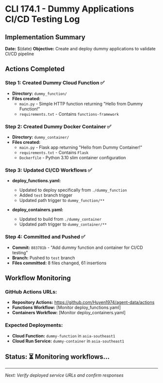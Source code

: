 # CLI 174.1 - Dummy Applications CI/CD Testing Log

## Implementation Summary
**Date:** $(date)
**Objective:** Create and deploy dummy applications to validate CI/CD pipeline

## Actions Completed

### Step 1: Created Dummy Cloud Function ✅
- **Directory:** `dummy_function/`
- **Files created:**
  - `main.py` - Simple HTTP function returning "Hello from Dummy Function!"
  - `requirements.txt` - Contains `functions-framework`

### Step 2: Created Dummy Docker Container ✅
- **Directory:** `dummy_container/`
- **Files created:**
  - `main.py` - Flask app returning "Hello from Dummy Container!"
  - `requirements.txt` - Contains `Flask`
  - `Dockerfile` - Python 3.10 slim container configuration

### Step 3: Updated CI/CD Workflows ✅
- **deploy_functions.yaml:**
  - Updated to deploy specifically from `./dummy_function`
  - Added `test` branch trigger
  - Updated path trigger to `dummy_function/**`
  
- **deploy_containers.yaml:**
  - Updated to build from `./dummy_container`
  - Updated path trigger to `dummy_container/**`

### Step 4: Committed and Pushed ✅
- **Commit:** `883781b` - "Add dummy function and container for CI/CD testing"
- **Branch:** Pushed to `test` branch
- **Files committed:** 8 files changed, 61 insertions

## Workflow Monitoring

### GitHub Actions URLs:
- **Repository Actions:** https://github.com/Huyen1974/agent-data/actions
- **Functions Workflow:** [Monitor deploy_functions.yaml]
- **Containers Workflow:** [Monitor deploy_containers.yaml]

### Expected Deployments:
- **Cloud Function:** `dummy-function` in `asia-southeast1`
- **Cloud Run Service:** `dummy-container` in `asia-southeast1`

## Status: ⏳ Monitoring workflows...

---
*Next: Verify deployed service URLs and confirm responses* 